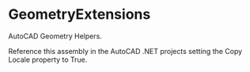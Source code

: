# GeometryExtensions
AutoCAD Geometry Helpers.

Reference this assembly in the AutoCAD .NET projects setting the Copy Locale property to True.
